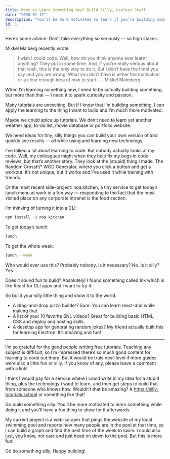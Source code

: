 ```yaml
---
title: Want to Learn Something New? Build Silly, Useless Stuff
date: "2020-01-12"
description: "You’ll be more motivated to learn if you’re building something a little silly"
id: 5
---
```


Here’s some advice: Don’t take everything so seriously — so high stakes.

Mikkel Malberg recently wrote:

> I wish I could code. Well, how do you think anyone ever learnt anything? They put in some time. And, if you’re really serious about that wish, this is the only way to do it. But I don’t have the time! you say and you are wrong.
> What you don’t have is either the motivation or a clear enough idea of how to start. — Mikkel Malmberg

When I’m learning something new, I need to be actually building something, but more than that — I need it to spark curiosity and passion.

Many tutorials are unexciting. But if I know that I’m building something, I can apply the learning to the thing I want to build and I’m much more motivated.

Maybe we could spice up tutorials. We don’t need to learn yet another weather app, to-do list, movie database or portfolio website.

We need ideas for tiny, silly things you can build your own version of and quickly see results — all while using and learning new technology.

I’ve talked a lot about learning to code. But nobody actually looks at my code. Well, my colleagues might when they help fix my bugs in code reviews, but that’s another story. They look at the (stupid) thing I made. The Random Crossfit* WOD Generator, where you click a button and get a workout. It’s not unique, but it works and I’ve used it while training with friends.

Or the most recent side-project: noa.kitchen, a tiny service to get today’s lunch menu at work in a fun way — responding to the fact that the most visited place on any corporate intranet is the food section.

I’m thinking of turning it into a CLI:

```zsh
npm install -g noa kitchen
```

To get today’s lunch:

```zsh
lunch
```

To get the whole week:

```zsh
lunch --week
```

Who would ever use this? Probably nobody. Is it necessary? No. Is it silly? Yes.

Does it sound fun to build? Absolutely! I found something called Ink which is like React for CLI apps and I want to try it.

So build your silly little thing and show it to the world.

- A drag-and-drop pizza builder? Sure. You can learn react-dnd while making that.
- A list of your 10 favorite SNL videos? Great for building basic HTML, CSS and deploy and hosting skills.
- A desktop app for generating random jokes? My friend actually built this for learning Electron. It’s amazing and fun!

---

I’m so grateful for the good people writing free tutorials. Teaching any subject is difficult, so I’m impressed there’s so much good content for learning to code out there. But it would be truly next-level if more guides were also a little fun or silly. If you know of any, please leave a comment with a link!

I think I would pay for a service where I could write in my idea for a stupid thing, plus the technology I want to learn, and then get steps to build that from someone who knows how. Wouldn’t that be amazing? A <https://silly-tutorials.school> or something like that!

Go build something silly. You’ll be more motivated to learn something while doing it and you’ll have a fun thing to show for it afterwards.

My current project is a web-scraper that pings the website of my local swimming pool and reports how many people are in the pool at that time, so I can build a graph and find the best time of the week to swim. I could also just, you know, not care and just head on down to the pool. But this is more fun!

Go do something silly. Happy building!
